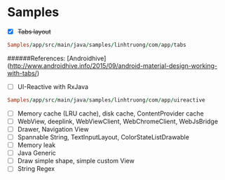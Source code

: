 # Samples
- [x] ~~Tabs layout~~
```ruby
Samples/app/src/main/java/samples/linhtruong/com/app/tabs
```
######References: [Androidhive] (http://www.androidhive.info/2015/09/android-material-design-working-with-tabs/)
- [ ] UI-Reactive with RxJava
```ruby
Samples/app/src/main/java/samples/linhtruong/com/app/uireactive
```
- [ ] Memory cache (LRU cache), disk cache, ContentProvider cache
- [ ] WebView, deeplink, WebViewClient, WebChromeClient, WebJsBridge
- [ ] Drawer, Navigation View
- [ ] Spannable String, TextInputLayout, ColorStateListDrawable
- [ ] Memory leak
- [ ] Java Generic
- [ ] Draw simple shape, simple custom View
- [ ] String Regex
